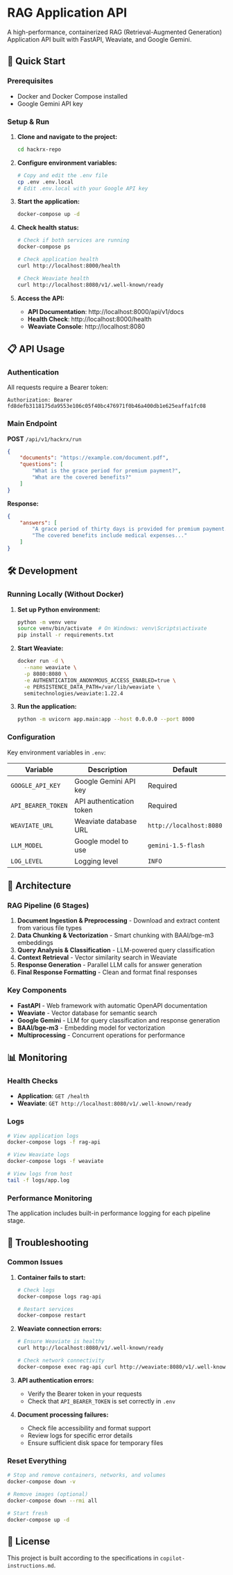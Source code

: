 # RAG Application API

A high-performance, containerized RAG (Retrieval-Augmented Generation) Application API built with FastAPI, Weaviate, and Google Gemini.

## 🚀 Quick Start

### Prerequisites
- Docker and Docker Compose installed
- Google Gemini API key

### Setup & Run

1. **Clone and navigate to the project:**
   ```bash
   cd hackrx-repo
   ```

2. **Configure environment variables:**
   ```bash
   # Copy and edit the .env file
   cp .env .env.local
   # Edit .env.local with your Google API key
   ```

3. **Start the application:**
   ```bash
   docker-compose up -d
   ```

4. **Check health status:**
   ```bash
   # Check if both services are running
   docker-compose ps
   
   # Check application health
   curl http://localhost:8000/health
   
   # Check Weaviate health
   curl http://localhost:8080/v1/.well-known/ready
   ```

5. **Access the API:**
   - **API Documentation**: http://localhost:8000/api/v1/docs
   - **Health Check**: http://localhost:8000/health
   - **Weaviate Console**: http://localhost:8080

## 📋 API Usage

### Authentication
All requests require a Bearer token:
```
Authorization: Bearer fd8defb3118175da9553e106c05f40bc476971f0b46a400db1e625eaffa1fc08
```

### Main Endpoint
**POST** `/api/v1/hackrx/run`

```json
{
    "documents": "https://example.com/document.pdf",
    "questions": [
        "What is the grace period for premium payment?",
        "What are the covered benefits?"
    ]
}
```

**Response:**
```json
{
    "answers": [
        "A grace period of thirty days is provided for premium payment...",
        "The covered benefits include medical expenses..."
    ]
}
```

## 🛠️ Development

### Running Locally (Without Docker)

1. **Set up Python environment:**
   ```bash
   python -m venv venv
   source venv/bin/activate  # On Windows: venv\Scripts\activate
   pip install -r requirements.txt
   ```

2. **Start Weaviate:**
   ```bash
   docker run -d \
     --name weaviate \
     -p 8080:8080 \
     -e AUTHENTICATION_ANONYMOUS_ACCESS_ENABLED=true \
     -e PERSISTENCE_DATA_PATH=/var/lib/weaviate \
     semitechnologies/weaviate:1.22.4
   ```

3. **Run the application:**
   ```bash
   python -m uvicorn app.main:app --host 0.0.0.0 --port 8000
   ```

### Configuration

Key environment variables in `.env`:

| Variable | Description | Default |
|----------|-------------|---------|
| `GOOGLE_API_KEY` | Google Gemini API key | Required |
| `API_BEARER_TOKEN` | API authentication token | Required |
| `WEAVIATE_URL` | Weaviate database URL | `http://localhost:8080` |
| `LLM_MODEL` | Google model to use | `gemini-1.5-flash` |
| `LOG_LEVEL` | Logging level | `INFO` |

## 🔧 Architecture

### RAG Pipeline (6 Stages)
1. **Document Ingestion & Preprocessing** - Download and extract content from various file types
2. **Data Chunking & Vectorization** - Smart chunking with BAAI/bge-m3 embeddings
3. **Query Analysis & Classification** - LLM-powered query classification
4. **Context Retrieval** - Vector similarity search in Weaviate
5. **Response Generation** - Parallel LLM calls for answer generation
6. **Final Response Formatting** - Clean and format final responses

### Key Components
- **FastAPI** - Web framework with automatic OpenAPI documentation
- **Weaviate** - Vector database for semantic search
- **Google Gemini** - LLM for query classification and response generation
- **BAAI/bge-m3** - Embedding model for vectorization
- **Multiprocessing** - Concurrent operations for performance

## 📊 Monitoring

### Health Checks
- **Application**: `GET /health`
- **Weaviate**: `GET http://localhost:8080/v1/.well-known/ready`

### Logs
```bash
# View application logs
docker-compose logs -f rag-api

# View Weaviate logs
docker-compose logs -f weaviate

# View logs from host
tail -f logs/app.log
```

### Performance Monitoring
The application includes built-in performance logging for each pipeline stage.

## 🚦 Troubleshooting

### Common Issues

1. **Container fails to start:**
   ```bash
   # Check logs
   docker-compose logs rag-api
   
   # Restart services
   docker-compose restart
   ```

2. **Weaviate connection errors:**
   ```bash
   # Ensure Weaviate is healthy
   curl http://localhost:8080/v1/.well-known/ready
   
   # Check network connectivity
   docker-compose exec rag-api curl http://weaviate:8080/v1/.well-known/ready
   ```

3. **API authentication errors:**
   - Verify the Bearer token in your requests
   - Check that `API_BEARER_TOKEN` is set correctly in `.env`

4. **Document processing failures:**
   - Check file accessibility and format support
   - Review logs for specific error details
   - Ensure sufficient disk space for temporary files

### Reset Everything
```bash
# Stop and remove containers, networks, and volumes
docker-compose down -v

# Remove images (optional)
docker-compose down --rmi all

# Start fresh
docker-compose up -d
```

## 📄 License

This project is built according to the specifications in `copilot-instructions.md`.
